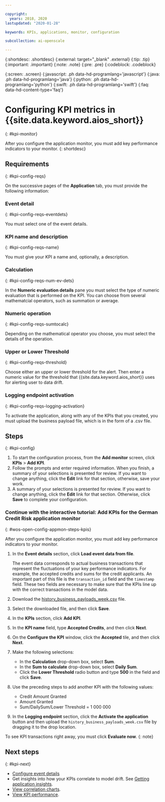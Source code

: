 ```yaml
---

copyright:
  years: 2018, 2020
lastupdated: "2020-01-28"

keywords: KPIs, applications, monitor, configuration 

subcollection: ai-openscale

---
```


{:shortdesc: .shortdesc}
{:external: target="_blank" .external}
{:tip: .tip}
{:important: .important}
{:note: .note}
{:pre: .pre}
{:codeblock: .codeblock}

{:screen: .screen}
{:javascript: .ph data-hd-programlang='javascript'}
{:java: .ph data-hd-programlang='java'}
{:python: .ph data-hd-programlang='python'}
{:swift: .ph data-hd-programlang='swift'}
{:faq: data-hd-content-type='faq'}

# Configuring KPI metrics in {{site.data.keyword.aios_short}}
{: #kpi-monitor}

After you configure the application monitor, you must add key performance indicators to your monitor. 
{: shortdesc}

## Requirements
{: #kpi-config-reqs}

On the successive pages of the **Application** tab, you must provide the following information:

### Event detail
{: #kpi-config-reqs-eventdets}

You must select one of the event details.

### KPI name and description
{: #kpi-config-reqs-name}

You must give your KPI a name and, optionally, a description. 

### Calculation
{: #kpi-config-reqs-num-ev-dets}

In the **Numeric evaluation details** pane you must select the type of numeric evaluation that is performed on the KPI. You can choose from several mathematcial operators, such as summation or average.

### Numeric operation
{: #kpi-config-reqs-sumtocalc}

Depending on the mathematical operator you choose, you must select the details of the operation.

### Upper or Lower Threshold
{: #kpi-config-reqs-threshold}

Choose either an upper or lower threshold for the alert. Then enter a numeric value for the threshold that {{site.data.keyword.aios_short}} uses for alerting user to data drift.

### Logging endpoint activation
{: #kpi-config-reqs-logging-activation}

To activate the application, along with any of the KPIs that you created, you must upload the business payload file, which is in the form of a .csv file.

## Steps
{: #kpi-config}

1. To start the configuration process, from the **Add monitor** screen, click **KPIs** > **Add KPI**.
2. Follow the prompts and enter required information. When you finish, a summary of your selections is presented for review. If you want to change anything, click the **Edit** link for that section, otherwise, save your work.
3. A summary of your selections is presented for review. If you want to change anything, click the **Edit** link for that section. Otherwise, click **Save** to complete your configuration.


### Continue with the interactive tutorial: Add KPIs for the German Credit Risk application monitor
{: #wos-open-config-appmon-steps-kpis}

After you configure the application monitor, you must add key performance indicators to your monitor. 

1. In the **Event details** section, click **Load event data from file**.

   The event data corresponds to actual business transactions that represent the fluctuations of your key performance indicators. For example, the accepted credits and sums for the credit applicants. An important part of this file is the `transaction_id` field and the `timestamp` field. These two fields are necessary to make sure that the KPIs line up with the correct transactions in the model data.

1. Download the [history_business_payloads_week.csv](https://raw.githubusercontent.com/pmservice/ai-openscale-tutorials/master/assets/historical_data/german_credit_risk/wos/history_business_payloads_week.csv) file.
1. Select the downloaded file, and then click **Save**.
1. In the **KPIs** section, click **Add KPI**.
1. In the **KPI name** field, type **Accepted Credits**, and then click **Next**.
1. On the **Configure the KPI** window, click the **Accepted** tile, and then click **Next**.
1. Make the following selections:

   - In the **Calculation** drop-down box, select **Sum**.
   - In the **Sum to calculate** drop-down box, select **Daily Sum**.
   - Click the **Lower Threshold** radio button and type **500** in the field and click **Save**.

1. Use the preceding steps to add another KPI with the following values:

   - Credit Amount Granted
   - Amount Granted
   - Sum/DailySum/Lower Threshold = 1 000 000

1. In the **Logging endpoint** section, click the **Activate the application** button and then upload the `history_business_payloads_week.csv` file by dragging it to the drop location.

To see KPI transactions right away, you must click **Evaluate now**.
{: note}

## Next steps
{: #kpi-next}

- [Configure event details](/docs/services/ai-openscale?topic=ai-openscale-event-dets-monitor)
- Get insights into how your KPIs correlate to model drift. See [Getting application insights](/docs/services/ai-openscale?topic=ai-openscale-io-app-ov).
- [View correlation charts](/docs/services/ai-openscale?topic=ai-openscale-app-perform-vdet).
- [View KPI performance](/docs/services/ai-openscale?topic=ai-openscale-it-appkpi-vdet).
